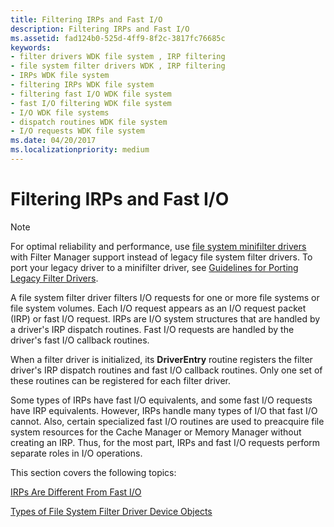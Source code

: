 ```yaml
---
title: Filtering IRPs and Fast I/O
description: Filtering IRPs and Fast I/O
ms.assetid: fad124b0-525d-4ff9-8f2c-3817fc76685c
keywords:
- filter drivers WDK file system , IRP filtering
- file system filter drivers WDK , IRP filtering
- IRPs WDK file system
- filtering IRPs WDK file system
- filtering fast I/O WDK file system
- fast I/O filtering WDK file system
- I/O WDK file systems
- dispatch routines WDK file system
- I/O requests WDK file system
ms.date: 04/20/2017
ms.localizationpriority: medium
---
```


# Filtering IRPs and Fast I/O

> [!NOTE]
> For optimal reliability and performance, use [file system minifilter drivers](./filter-manager-concepts.md) with Filter Manager support instead of legacy file system filter drivers. To port your legacy driver to a minifilter driver, see [Guidelines for Porting Legacy Filter Drivers](guidelines-for-porting-legacy-filter-drivers.md).

A file system filter driver filters I/O requests for one or more file systems or file system volumes. Each I/O request appears as an I/O request packet (IRP) or fast I/O request. IRPs are I/O system structures that are handled by a driver's IRP dispatch routines. Fast I/O requests are handled by the driver's fast I/O callback routines.

When a filter driver is initialized, its **DriverEntry** routine registers the filter driver's IRP dispatch routines and fast I/O callback routines. Only one set of these routines can be registered for each filter driver.

Some types of IRPs have fast I/O equivalents, and some fast I/O requests have IRP equivalents. However, IRPs handle many types of I/O that fast I/O cannot. Also, certain specialized fast I/O routines are used to preacquire file system resources for the Cache Manager or Memory Manager without creating an IRP. Thus, for the most part, IRPs and fast I/O requests perform separate roles in I/O operations.

This section covers the following topics:

[IRPs Are Different From Fast I/O](irps-are-different-from-fast-i-o.md)

[Types of File System Filter Driver Device Objects](types-of-device-objects-used-by-file-system-filter-drivers.md)